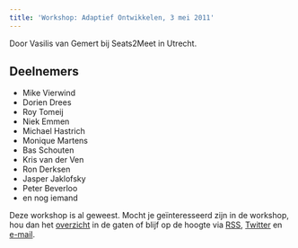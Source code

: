 ```yaml
---
title: 'Workshop: Adaptief Ontwikkelen, 3 mei 2011'
---
```


Door Vasilis van Gemert bij Seats2Meet in Utrecht.

## Deelnemers

-   Mike Vierwind
-   Dorien Drees
-   Roy Tomeij
-   Niek Emmen
-   Michael Hastrich
-   Monique Martens
-   Bas Schouten
-   Kris van der Ven
-   Ron Derksen
-   Jasper Jaklofsky
-   Peter Beverloo
-   en nog iemand

Deze workshop is al geweest. Mocht je geïnteresseerd zijn in de workshop, hou dan het [overzicht](/workshops) in de gaten of blijf op de hoogte via [RSS](http://feeds.feedburner.com/FronteersWorkshops), [Twitter](https://twitter.com/fronteers) en [e-mail](/workshops#per-mail).
